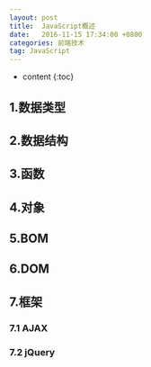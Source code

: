 ```yaml
---
layout: post
title:  JavaScript概述
date:   2016-11-15 17:34:00 +0800
categories: 前端技术
tag: JavaScript
---
```


* content
{:toc}
## 1.数据类型



## 2.数据结构



## 3.函数



## 4.对象



## 5.BOM



## 6.DOM



## 7.框架



### 7.1 AJAX



### 7.2 jQuery